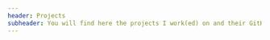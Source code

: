 ```yaml
---
header: Projects
subheader: You will find here the projects I work(ed) on and their GitHub repo.
---
```


